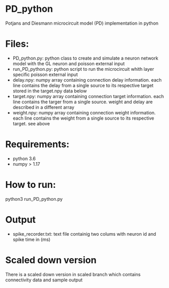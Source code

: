 # PD_python
Potjans and Diesmann microcircuit model (PD) implementation in python

# Files:
- PD_python.py: python class to create and simulate a neuron network model with the GL neuron and poisson external input
- run_PD_python.py: python script to run the microcircuit whith layer specific poisson external input
- delay.npy: numpy array containing connection delay information. each line contains the delay from a single source to its respective target stored in the target.npy data below
- target.npy: numpy array containing connection target information. each line contains the targer from a single source. weight and delay are described in a different array
- weight.npy: numpy array containing connection weight information. each line contains the weight from a single source to its respective target. see above

# Requirements:

- python 3.6
- numpy > 1.17

# How to run:

python3 run_PD_python.py

# Output
- spike_recorder.txt: text file containig two colums with neuron id and spike time in (ms)

# Scaled down version
There is a scaled down version in scaled branch which contains connectivity data and sample output